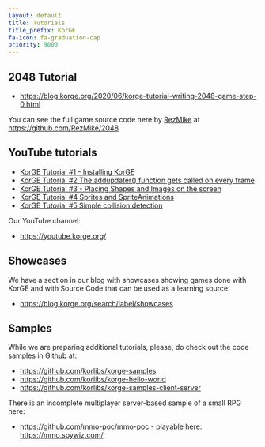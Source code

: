 ```yaml
---
layout: default
title: Tutorials
title_prefix: KorGE
fa-icon: fa-graduation-cap
priority: 9000
---
```


## 2048 Tutorial

* <https://blog.korge.org/2020/06/korge-tutorial-writing-2048-game-step-0.html>

You can see the full game source code here by [RezMike](https://github.com/RezMike) at <https://github.com/RezMike/2048>

## YouTube tutorials

* [KorGE Tutorial #1 - Installing KorGE](https://www.youtube.com/watch?v=ANMiHx3z_No)
* [KorGE Tutorial #2 The addupdater() function gets called on every frame](https://www.youtube.com/watch?v=ebW4Hr97h_I)
* [KorGE Tutorial #3 - Placing Shapes and Images on the screen](https://www.youtube.com/watch?v=nR_cCs_8wF8)
* [KorGE Tutorial #4 Sprites and SpriteAnimations](https://www.youtube.com/watch?v=fY7a2xrHL9g)
* [KorGE Tutorial #5 Simple collision detection](https://www.youtube.com/watch?v=F1AXdD5bLjA) 

Our YouTube channel:
* <https://youtube.korge.org/>

## Showcases

We have a section in our blog with showcases showing games done with KorGE and with Source Code that
can be used as a learning source:

* <https://blog.korge.org/search/label/showcases> 

## Samples

While we are preparing additional tutorials, please, do check out the code samples in Github at:
* <https://github.com/korlibs/korge-samples>
* <https://github.com/korlibs/korge-hello-world>
* <https://github.com/korlibs/korge-samples-client-server>

There is an incomplete multiplayer server-based sample of a small RPG here:
* <https://github.com/mmo-poc/mmo-poc> - playable here: <https://mmo.soywiz.com/>

